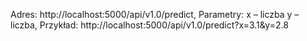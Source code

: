 Adres:
http://localhost:5000/api/v1.0/predict,
Parametry:
x – liczba
y – liczba,
Przykład:
http://localhost:5000/api/v1.0/predict?x=3.1&y=2.8
